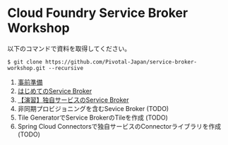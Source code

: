 
# Cloud Foundry Service Broker Workshop

以下のコマンドで資料を取得してください。

``` console
$ git clone https://github.com/Pivotal-Japan/service-broker-workshop.git --recursive
```

1. [事前準備](https://github.com/Pivotal-Japan/cloud-native-workshop/blob/master/prerequisite.md)
1. [はじめてのService Broker](docs/first-service-broker.md)
1. [【演習】独自サービスのService Broker](docs/map-server-service-broker.md)
1. 非同期プロビジョニングを含むSevice Broker (TODO)
1. Tile GeneratorでService BrokerのTileを作成 (TODO)
1. Spring Cloud Connectorsで独自サービスのConnectorライブラリを作成 (TODO)
